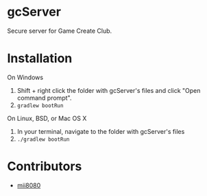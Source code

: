 # gcServer

<!-- # Short Description -->

Secure server for Game Create Club.

# Installation

On Windows
1. Shift + right click the folder with gcServer's files and click "Open command prompt".
2. `gradlew bootRun`

On Linux, BSD, or Mac OS X
1. In your terminal, navigate to the folder with gcServer's files
2. `./gradlew bootRun`

# Contributors

- [mii8080](https://github.com/morioka22)

<!-- CREATED_BY_LEADYOU_README_GENERATOR -->